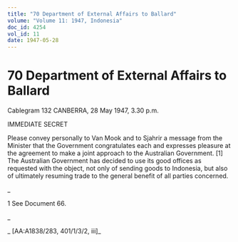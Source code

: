 ```yaml
---
title: "70 Department of External Affairs to Ballard"
volume: "Volume 11: 1947, Indonesia"
doc_id: 4254
vol_id: 11
date: 1947-05-28
---
```


# 70 Department of External Affairs to Ballard

Cablegram 132 CANBERRA, 28 May 1947, 3.30 p.m.

IMMEDIATE SECRET

Please convey personally to Van Mook and to Sjahrir a message from the Minister that the Government congratulates each and expresses pleasure at the agreement to make a joint approach to the Australian Government. [1] The Australian Government has decided to use its good offices as requested with the object, not only of sending goods to Indonesia, but also of ultimately resuming trade to the general benefit of all parties concerned.

_

1 See Document 66.

_

_ [AA:A1838/283, 401/1/3/2, iii]_
